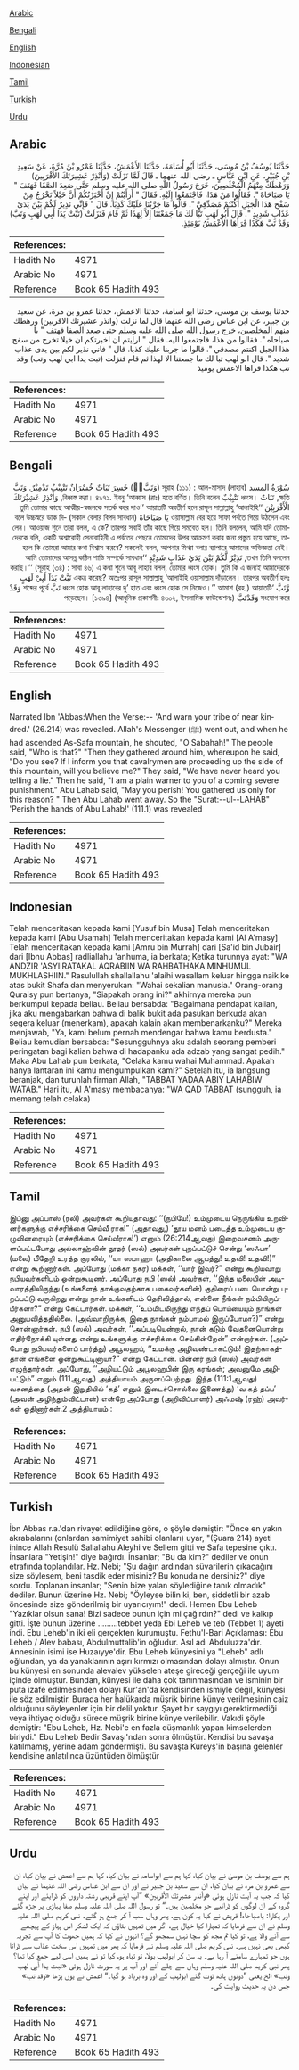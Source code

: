 [Arabic](#arabic)

[Bengali](#bengali)

[English](#english)

[Indonesian](#indonesian)

[Tamil](#tamil)

[Turkish](#turkish)

[Urdu](#urdu)

## Arabic


<div dir="rtl" lang="ar" style={{fontSize:'larger',backgroundColor:'#f8f9fa',padding:20}}>
حَدَّثَنَا يُوسُفُ بْنُ مُوسَى، حَدَّثَنَا أَبُو أُسَامَةَ، حَدَّثَنَا الأَعْمَشُ، حَدَّثَنَا عَمْرُو بْنُ مُرَّةَ، عَنْ سَعِيدِ بْنِ جُبَيْرٍ، عَنِ ابْنِ عَبَّاسٍ ـ رضى الله عنهما ـ قَالَ لَمَّا نَزَلَتْ ‏(‏وَأَنْذِرْ عَشِيرَتَكَ الأَقْرَبِينَ‏)‏ وَرَهْطَكَ مِنْهُمُ الْمُخْلَصِينَ، خَرَجَ رَسُولُ اللَّهِ صلى الله عليه وسلم حَتَّى صَعِدَ الصَّفَا فَهَتَفَ ‏"‏ يَا صَبَاحَاهْ ‏"‏‏.‏ فَقَالُوا مَنْ هَذَا، فَاجْتَمَعُوا إِلَيْهِ‏.‏ فَقَالَ ‏"‏ أَرَأَيْتُمْ إِنْ أَخْبَرْتُكُمْ أَنَّ خَيْلاً تَخْرُجُ مِنْ سَفْحِ هَذَا الْجَبَلِ أَكُنْتُمْ مُصَدِّقِيَّ ‏"‏‏.‏ قَالُوا مَا جَرَّبْنَا عَلَيْكَ كَذِبًا‏.‏ قَالَ ‏"‏ فَإِنِّي نَذِيرٌ لَكُمْ بَيْنَ يَدَىْ عَذَابٍ شَدِيدٍ ‏"‏‏.‏ قَالَ أَبُو لَهَبٍ تَبًّا لَكَ مَا جَمَعْتَنَا إِلاَّ لِهَذَا ثُمَّ قَامَ فَنَزَلَتْ ‏(‏تَبَّتْ يَدَا أَبِي لَهَبٍ وَتَبَّ‏)‏ وَقَدْ تَبَّ هَكَذَا قَرَأَهَا الأَعْمَشُ يَوْمَئِذٍ‏.‏
</div>
<div style={{backgroundColor:'#f8f9fa',padding:20, marginBottom: 10}}><table> <thead> <tr> <th>References:</th> <th></th> </tr> </thead> <tbody><tr><td>Hadith No</td><td>4971</td></tr><tr><td>Arabic No</td><td>4971</td></tr><tr><td>Reference</td><td>Book 65 Hadith 493</td></tr></tbody></table></div>


<div dir="rtl" lang="ar" style={{fontSize:'larger',backgroundColor:'#f8f9fa',padding:20}}>
حدثنا يوسف بن موسى، حدثنا ابو اسامة، حدثنا الاعمش، حدثنا عمرو بن مرة، عن سعيد بن جبير، عن ابن عباس رضى الله عنهما قال لما نزلت (وانذر عشيرتك الاقربين) ورهطك منهم المخلصين، خرج رسول الله صلى الله عليه وسلم حتى صعد الصفا فهتف " يا صباحاه ". فقالوا من هذا، فاجتمعوا اليه. فقال " ارايتم ان اخبرتكم ان خيلا تخرج من سفح هذا الجبل اكنتم مصدقي ". قالوا ما جربنا عليك كذبا. قال " فاني نذير لكم بين يدى عذاب شديد ". قال ابو لهب تبا لك ما جمعتنا الا لهذا ثم قام فنزلت (تبت يدا ابي لهب وتب) وقد تب هكذا قراها الاعمش يوميذ
</div>
<div style={{backgroundColor:'#f8f9fa',padding:20, marginBottom: 10}}><table> <thead> <tr> <th>References:</th> <th></th> </tr> </thead> <tbody><tr><td>Hadith No</td><td>4971</td></tr><tr><td>Arabic No</td><td>4971</td></tr><tr><td>Reference</td><td>Book 65 Hadith 493</td></tr></tbody></table></div>

## Bengali


<div dir="rtl" lang="bn" style={{fontSize:'larger',backgroundColor:'#f8f9fa',padding:20}}>
سُوْرَةُ المسد সূরাহ (১১১) : আল-মাসাদ (লাহাব) (وَتَبَّ)َّ خَسِرَ تَبَاتٌ خُسْرَانٌ تَتْبِيْبٌ تَدْمِيْرٌ. وَتَبَّ ক্ষতি, تَبَاتٌ ধ্বংস। تَتْبِيْبٌ বিধ্বস্ত করা। ৪৯৭১. ইবনু ‘আব্বাস (রাঃ) হতে বর্ণিত। তিনি বলেন, وَأَنْذِرْ عَشِيْرَتَكَ الْأَقْرَبِيْنَ ‘‘তুমি তোমার কাছে আত্মীয়-স্বজনকে সতর্ক করে দাও’’ আয়াতটি অবতীর্ণ হলে রাসূল সাল্লাল্লাহু ‘আলাইহি ওয়াসাল্লাম বের হয়ে সাফা পর্বতে গিয়ে উঠলেন এবং يَا صَبَاحَاهْ (সকাল বেলার বিপদ সাবধান) বলে উচ্চস্বরে ডাক দিলেন। আওয়াজ শুনে তারা বলল, এ কে? তারপর সবাই তাঁর কাছে গিয়ে সমবেত হল। তিনি বললেন, আমি যদি তোমাদেরকে বলি, একটি অশ্বারোহী সেনাবাহিনী এ পর্বতের পেছনে তোমাদের উপর আক্রমণ করার জন্য প্রস্তুত হয়ে আছে, তাহলে কি তোমরা আমার কথা বিশ্বাস করবে? সকলেই বলল, আপনার মিথ্যা বলার ব্যাপারে আমাদের অভিজ্ঞতা নেই। তখন তিনি বললেন, نَذِيْرٌ لَّكُمْ بَيْنَ يَدَيْ عَذَابٍ شَدِيْدٍ ‘‘আমি তোমাদের আসন্ন কঠিন শাস্তি সম্পর্কে সাবধান করছি।’’ (সূরাহ (৩৪) : সাবা ৪৬) এ কথা শুনে আবূ লাহাব বলল, তোমার ধ্বংস হোক। তুমি কি এ জন্যই আমাদেরকে একত্র করেছ? অতঃপর রাসূল সাল্লাল্লাহু ‘আলাইহি ওয়াসাল্লাম দাঁড়ালেন। তারপর অবতীর্ণ হলঃ تَبَّتْ يَدَآ أَبِيْ لَهَبٍ وَّتَبَّ ‘ধ্বংস হোক আবূ লাহাবের দু’ হাত এবং ধ্বংস হোক সে নিজেও।’’ আমাশ (রহ.) আয়াতটি تَبَّ শব্দের পূর্বে وَقَدْ সংযোগ করে وَقَدْتَبَّ পড়েছেন। [১৩৯৪] (আধুনিক প্রকাশনীঃ ৪৬০২, ইসলামিক ফাউন্ডেশনঃ)
</div>
<div style={{backgroundColor:'#f8f9fa',padding:20, marginBottom: 10}}><table> <thead> <tr> <th>References:</th> <th></th> </tr> </thead> <tbody><tr><td>Hadith No</td><td>4971</td></tr><tr><td>Arabic No</td><td>4971</td></tr><tr><td>Reference</td><td>Book 65 Hadith 493</td></tr></tbody></table></div>

## English


<div dir="ltr" lang="en" style={{fontSize:'larger',backgroundColor:'#f8f9fa',padding:20}}>
Narrated Ibn 'Abbas:When the Verse:-- 'And warn your tribe of near kindred.' (26.214) was revealed. Allah's Messenger (ﷺ) went out, and when he had ascended As-Safa mountain, he shouted, "O Sabahah!" The people said, "Who is that?" "Then they gathered around him, whereupon he said, "Do you see? If I inform you that cavalrymen are proceeding up the side of this mountain, will you believe me?" They said, "We have never heard you telling a lie." Then he said, "I am a plain warner to you of a coming severe punishment." Abu Lahab said, "May you perish! You gathered us only for this reason? " Then Abu Lahab went away. So the "Surat:--ul--LAHAB" 'Perish the hands of Abu Lahab!' (111.1) was revealed
</div>
<div style={{backgroundColor:'#f8f9fa',padding:20, marginBottom: 10}}><table> <thead> <tr> <th>References:</th> <th></th> </tr> </thead> <tbody><tr><td>Hadith No</td><td>4971</td></tr><tr><td>Arabic No</td><td>4971</td></tr><tr><td>Reference</td><td>Book 65 Hadith 493</td></tr></tbody></table></div>

## Indonesian


<div dir="ltr" lang="id" style={{fontSize:'larger',backgroundColor:'#f8f9fa',padding:20}}>
Telah menceritakan kepada kami [Yusuf bin Musa] Telah menceritakan kepada kami [Abu Usamah] Telah menceritakan kepada kami [Al A'masy] Telah menceritakan kepada kami [Amru bin Murrah] dari [Sa'id bin Jubair] dari [Ibnu Abbas] radliallahu 'anhuma, ia berkata; Ketika turunnya ayat: "WA ANDZIR 'ASYIIRATAKAL AQRABIIN WA RAHBATHAKA MINHUMUL MUKHLASHIIN." Rasulullah shallallahu 'alaihi wasallam keluar hingga naik ke atas bukit Shafa dan menyerukan: "Wahai sekalian manusia." Orang-orang Quraisy pun bertanya, "Siapakah orang ini?" akhirnya mereka pun berkumpul kepada beliau. Beliau bersabda: "Bagaimana pendapat kalian, jika aku mengabarkan bahwa di balik bukit ada pasukan berkuda akan segera keluar (menerkam), apakah kalain akan membenarkanku?" Mereka menjawab, "Ya, kami belum pernah mendengar bahwa kamu berdusta." Beliau kemudian bersabda: "Sesungguhnya aku adalah seorang pemberi peringatan bagi kalian bahwa di hadapanku ada adzab yang sangat pedih." Maka Abu Lahab pun berkata, "Celaka kamu wahai Muhammad. Apakah hanya lantaran ini kamu mengumpulkan kami?" Setelah itu, ia langsung beranjak, dan turunlah firman Allah, "TABBAT YADAA ABIY LAHABIW WATAB." Hari itu, Al A'masy membacanya: "WA QAD TABBAT (sungguh, ia memang telah celaka)
</div>
<div style={{backgroundColor:'#f8f9fa',padding:20, marginBottom: 10}}><table> <thead> <tr> <th>References:</th> <th></th> </tr> </thead> <tbody><tr><td>Hadith No</td><td>4971</td></tr><tr><td>Arabic No</td><td>4971</td></tr><tr><td>Reference</td><td>Book 65 Hadith 493</td></tr></tbody></table></div>

## Tamil


<div dir="ltr" lang="ta" style={{fontSize:'larger',backgroundColor:'#f8f9fa',padding:20}}>
இப்னு அப்பாஸ் (ரலி) அவர்கள் கூறியதாவது: ‘‘(நபியே!) உம்முடைய நெருங்கிய உறவினர்களுக்கு எச்சரிக்கை செய்வீ ராக!” (அதாவது,) ‘தூய மனம் படைத்த உம்முடைய குழுவினரையும் (எச்சரிக்கை செய்வீராக!’) எனும் (26:214ஆவது) இறைவசனம் அருளப்பட்டபோது அல்லாஹ்வின் தூதர் (ஸல்) அவர்கள் புறப்பட்டுச் சென்று ‘ஸஃபா’ (மலை) மீதேறி உரத்த குரலில், ‘‘யா ஸபாஹா (அதிகாலை ஆபத்து! உதவி! உதவி!)” என்று கூறினார்கள். அப்போது (மக்கா நகர) மக்கள், ‘‘யார் இவர்?” என்று கூறியவாறு நபியவர்களிடம் ஒன்றுகூடினர். அப்போது நபி (ஸல்) அவர்கள், ‘‘இந்த மலையின் அடிவாரத்திலிருந்து (உங்களைத் தாக்குவதற்காக பகைவர்களின்) குதிரைப் படையொன்று புறப்பட்டு வருகிறது என்று நான் உங்களிடம் தெரிவித்தால், என்னை நீங்கள் நம்பியிருப்பீர்களா?” என்று கேட்டார்கள். மக்கள், ‘‘உம்மிடமிருந்து எந்தப் பொய்யையும் நாங்கள் அனுபவித்ததில்லை. (அவ்வாறிருக்க, இதை நாங்கள் நம்பாமல் இருப்போமா?)” என்று சொன்னார்கள். நபி (ஸல்) அவர்கள், ‘‘அப்படியென்றால், நான் கடும் வேதனையொன்று எதிர்நோக்கி யுள்ளது என்று உங்களுக்கு எச்சரிக்கை செய்கின்றேன்” என்றார்கள். (அப்போது நபியவர்களைப் பார்த்து) அபூலஹப், ‘‘உமக்கு அழிவுண்டாகட்டும்! இதற்காகத்தான் எங்களை ஒன்றுகூட்டினாயா?” என்று கேட்டான். பின்னர் நபி (ஸல்) அவர்கள் எழுந்தார்கள். அப்போது, ‘‘அழியட்டும் அபூலஹபின் இரு கரங்கள்; அவனுமே அழியட்டும்” எனும் (111ஆவது) அத்தியாயம் அருளப்பெற்றது. இந்த (111:1ஆவது) வசனத்தை (அதன் இறுதியில் ‘கத்’ எனும் இடைச்சொல்லை இணைத்து) ‘வ கத் தப்ப’ (அவன் அழிந்தும்விட்டான்) என்றே அப்போது (அறிவிப்பாளர்) அஃமஷ் (ரஹ்) அவர்கள் ஓதினார்கள்.2 அத்தியாயம் :
</div>
<div style={{backgroundColor:'#f8f9fa',padding:20, marginBottom: 10}}><table> <thead> <tr> <th>References:</th> <th></th> </tr> </thead> <tbody><tr><td>Hadith No</td><td>4971</td></tr><tr><td>Arabic No</td><td>4971</td></tr><tr><td>Reference</td><td>Book 65 Hadith 493</td></tr></tbody></table></div>

## Turkish


<div dir="ltr" lang="tr" style={{fontSize:'larger',backgroundColor:'#f8f9fa',padding:20}}>
İbn Abbas r.a.'dan rivayet edildiğine göre, o şöyle demiştir: "Önce en yakın akrabalarını (onlardan samimiyet sahibi olanları) uyar, "(Şuara 214) ayeti inince Allah Resulü Sallallahu Aleyhi ve Sellem gitti ve Safa tepesine çıktı. İnsanlara "Yetişin!" diye bağırdı. İnsanlar; "Bu da kim?" dediler ve onun etrafında toplandılar. Hz. Nebi; "Şu dağın ardından süvarilerin çıkacağını size söylesem, beni tasdik eder misiniz? Bu konuda ne dersiniz?" diye sordu. Toplanan insanlar; "Senin bize yalan söylediğine tanık olmadık" dediler. Bunun üzerine Hz. Nebi; "Öyleyse bilin ki, ben, şiddetli bir azab öncesinde size gönderilmiş bir uyarıcıyım!" dedi. Hemen Ebu Leheb "Yazıklar olsun sana! Bizi sadece bunun için mi çağırdın?" dedi ve kalkıp gitti. İşte bunun üzerine .........tebbet yeda Ebi Leheb ve teb (Tebbet 1) ayeti indi. Ebu Leheb'in iki eli gerçekten kurumuştu. Fethu'l-Bari Açıklaması: Ebu Leheb / Alev babası, Abdulmuttalib'in oğludur. Asıl adı Abduluzza'dır. Annesinin isimi ise Huzaıyye'dir. Ebu Leheb künyesini ya "Leheb" adlı oğlundan, ya da yanaklarının aşırı kırmızı olmasından dolayı almıştır. Onun bu künyesi en sonunda alevalev yükselen ateşe gireceği gerçeği ile uyum içinde olmuştur. Bundan, künyesi ile daha çok tanınmasından ve isminin bir puta izafe edilmesinden dolayı Kur'an'da kendisinden ismiyle değil, künyesi ile söz edilmiştir. Burada her halükarda müşrik birine künye verilmesinin caiz olduğunu söyleyenler için bir delil yoktur. Şayet bir saygıyı gerektirmediği veya ihtiyaç olduğu sürece müşrik birine künye verilebilir. Vakıdi şöyle demiştir: "Ebu Leheb, Hz. Nebi'e en fazla düşmanlık yapan kimselerden biriydi." Ebu Leheb Bedir Savaşı'ndan sonra ölmüştür. Kendisi bu savaşa katılmamış, yerine adam göndermişti. Bu savaşta Kureyş'in başına gelenler kendisine anlatılınca üzüntüden ölmüştür
</div>
<div style={{backgroundColor:'#f8f9fa',padding:20, marginBottom: 10}}><table> <thead> <tr> <th>References:</th> <th></th> </tr> </thead> <tbody><tr><td>Hadith No</td><td>4971</td></tr><tr><td>Arabic No</td><td>4971</td></tr><tr><td>Reference</td><td>Book 65 Hadith 493</td></tr></tbody></table></div>

## Urdu


<div dir="rtl" lang="ur" style={{fontSize:'larger',backgroundColor:'#f8f9fa',padding:20}}>
ہم سے یوسف بن موسیٰ نے بیان کیا، کہا ہم سے ابواسامہ نے بیان کیا، کہا ہم سے اعمش نے بیان کیا، ان سے عمرو بن مرہ نے بیان کیا، ان سے سعید بن جبیر نے اور ان سے ابن عباس رضی اللہ عنہما نے بیان کیا کہ جب یہ آیت نازل ہوئی «وأنذر عشيرتك الأقربين‏» ”آپ اپنے قریبی رشتہ داروں کو ڈرایئے اور اپنے گروہ کے ان لوگوں کو ڈرائیے جو مخلصین ہیں۔“ تو رسول اللہ صلی اللہ علیہ وسلم صفا پہاڑی پر چڑھ گئے اور پکارا: یاصباحاہ! قریش نے کہا یہ کون ہے، پھر وہاں سب آ کر جمع ہو گئے۔ نبی کریم صلی اللہ علیہ وسلم نے ان سے فرمایا کہ تمہارا کیا خیال ہے، اگر میں تمہیں بتاؤں کہ ایک لشکر اس پہاڑ کے پیچھے سے آنے والا ہے، تو کیا تم مجھ کو سچا نہیں سمجھو گے؟ انہوں نے کہا کہ ہمیں جھوٹ کا آپ سے تجربہ کبھی بھی نہیں ہے۔ نبی کریم صلی اللہ علیہ وسلم نے فرمایا کہ پھر میں تمہیں اس سخت عذاب سے ڈراتا ہوں جو تمہارے سامنے آ رہا ہے۔ یہ سن کر ابولہب بولا، تو تباہ ہو، کیا تو نے ہمیں اسی لیے جمع کیا تھا؟ پھر نبی کریم صلی اللہ علیہ وسلم وہاں سے چلے آئے اور آپ پر یہ سورت نازل ہوئی «تبت يدا أبي لهب وتب‏» الخ یعنی ”دونوں ہاتھ ٹوٹ گئے ابولہب کے اور وہ برباد ہو گیا۔“ اعمش نے یوں پڑھا «وقد تب» جس دن یہ حدیث روایت کی۔
</div>
<div style={{backgroundColor:'#f8f9fa',padding:20, marginBottom: 10}}><table> <thead> <tr> <th>References:</th> <th></th> </tr> </thead> <tbody><tr><td>Hadith No</td><td>4971</td></tr><tr><td>Arabic No</td><td>4971</td></tr><tr><td>Reference</td><td>Book 65 Hadith 493</td></tr></tbody></table></div>